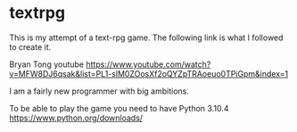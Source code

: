 # textrpg
This is my attempt of a text-rpg game. The following link is what I followed to create it.

Bryan Tong youtube
https://www.youtube.com/watch?v=MFW8DJ6qsak&list=PL1-slM0ZOosXf2oQYZpTRAoeuo0TPiGpm&index=1

I am a fairly new programmer with big ambitions.


To be able to play the game you need to have Python 3.10.4
https://www.python.org/downloads/

